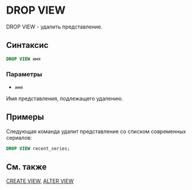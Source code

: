# DROP VIEW

DROP VIEW - удалить представление.

## Синтаксис

```sql
DROP VIEW имя
```

### Параметры

* `имя`

Имя представления, подлежащего удалению.

## Примеры

Следующая команда удалит представление со списком современных сериалов:

```sql
DROP VIEW recent_series;
```

## См. также

[CREATE VIEW](create_view), [ALTER VIEW](alter_view)